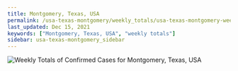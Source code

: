 ```yaml
---
title: Montgomery, Texas, USA
permalink: /usa-texas-montgomery/weekly_totals/usa-texas-montgomery-weekly_totals.html
last_updated: Dec 15, 2021
keywords: ["Montgomery, Texas, USA", "weekly totals"]
sidebar: usa-texas-montgomery_sidebar
---
```


![Weekly Totals of Confirmed Cases for Montgomery, Texas, USA](/covid_tracker/images/graphs/usa-texas-montgomery-weekly_totals_graph.png)

